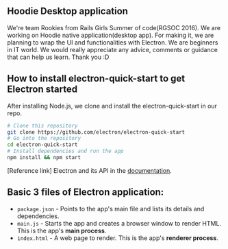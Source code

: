 ## Hoodie Desktop application
  We're team Rookies from Rails Girls Summer of code(RGSOC 2016).
  We are working on Hoodie native application(desktop app).
  For making it, we are planning to wrap the UI and functionalities with Electron.
  We are beginners in IT world.
  We would really appreciate any advice, comments or guidance that can help us learn.
  Thank you :D

## How to install electron-quick-start to get Electron started

After installing Node.js, we clone and install the electron-quick-start in our repo.

```bash
# Clone this repository
git clone https://github.com/electron/electron-quick-start
# Go into the repository
cd electron-quick-start
# Install dependencies and run the app
npm install && npm start
```
[Reference link] Electron and its API in the [documentation](http://electron.atom.io/docs/latest).

## Basic 3 files of Electron application:
- `package.json` - Points to the app's main file and lists its details and dependencies.
- `main.js` - Starts the app and creates a browser window to render HTML. This is the app's **main process**.
- `index.html` - A web page to render. This is the app's **renderer process**.
